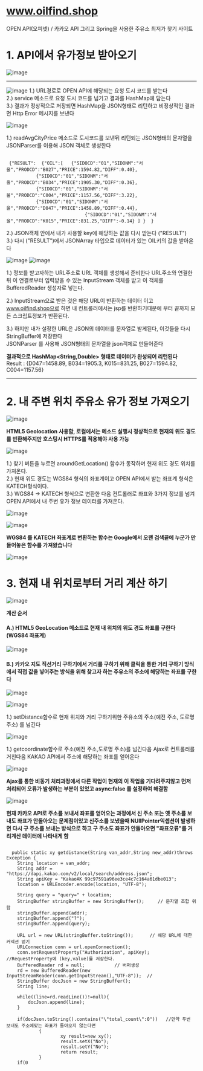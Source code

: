 # www.oilfind.shop
OPEN API(오피넷) / 카카오 API 그리고 Spring을 사용한 주유소 최저가 찾기 사이트 




# 1. API에서 유가정보 받아오기  
![image](https://user-images.githubusercontent.com/53259940/64059850-00adcd00-cbff-11e9-9d90-c4974c7e1a2a.png)

<hr>
  
![image](https://user-images.githubusercontent.com/53259940/64059619-ff7aa100-cbfa-11e9-8bb1-4d8866fa5fba.png)
 1.) URL경로로 OPEN API에 해당되는 요청 도시 코드를 받는다  
 2.) service 메소드로 요청 도시 코드를 넘기고 결과를 HashMap에 담는다  
 3.) 결과가 정상적으로 저장되면 HashMap을 JSON형태로 리턴하고 비정상적인 결과면 Http Error 메시지를 보낸다  


  
 ![image](https://user-images.githubusercontent.com/53259940/64059806-3aca9f00-cbfe-11e9-8402-05c9b5577686.png)

1.) readAvgCityPrice 메소드로 도시코드를 보낸뒤 리턴되는 JSON형태의 문자열을 JSONParser를 이용해 JSON 객체로 생성한다
<pre><code>
 {"RESULT":  {"OIL":[   {"SIDOCD":"01","SIDONM":"서울","PRODCD":"B027","PRICE":1594.82,"DIFF":0.40},   
		   {"SIDOCD":"01","SIDONM":"서울","PRODCD":"B034","PRICE":1905.30,"DIFF":0.36},  
		   {"SIDOCD":"01","SIDONM":"서울","PRODCD":"C004","PRICE":1157.56,"DIFF":3.22}, 
 		   {"SIDOCD":"01","SIDONM":"서울","PRODCD":"D047","PRICE":1458.89,"DIFF":0.44}, 
                             {"SIDOCD":"01","SIDONM":"서울","PRODCD":"K015","PRICE":831.25,"DIFF":-0.14} ] }  }
</code></pre>                       
2.) JSON객체 안에서 내가 사용할 key에 해당하는 값을 다시 받는다 ("RESULT")  
3.) 다시 ("RESULT")에서 JSONArray 타입으로 데이터가 있는 OIL키의 값을 받아온다 

![image](https://user-images.githubusercontent.com/53259940/64059918-4028e900-cc00-11e9-97c0-19863bad12c9.png)
![image](https://user-images.githubusercontent.com/53259940/64059921-50d95f00-cc00-11e9-8081-c2dacc7f95f9.png)

 1.) 정보를 받고자하는 URL주소로 URL 객체를 생성해서 준비한다 URL주소와 연결한 뒤 이 연결로부터 입력받을 수 있는 InputStream 객체를 받고
     이 객체를 BufferedReader 생성자로 넣는다.

 2.) InputStream으로 받은 것은 해당 URL이 반환하는 데이터 이고  www.oilfind.shop으로 하면 내 컨트롤러에서는 
     jsp를 반환하기때문에 <html><body>부터 끝까지 모든 스크립트정보가 반환된다.  
	
 3.) 하지만 내가 설정한 URL은 JSON의 데이터를 문자열로 받게된다, 이것들을 다시 StringBuffer에 저장한다  
     JSONParser 를 사용해 JSON형태의 문자열을 json객체로 만들어준다  
     
**결과적으로 HashMap<String,Double> 형태로 데이터가 완성되어 리턴된다**  
Result : {D047=1458.89, B034=1905.3, K015=831.25, B027=1594.82, C004=1157.56}

<hr>

# 2. 내 주변 위치 주유소 유가 정보 가져오기  


![image](https://user-images.githubusercontent.com/53259940/64060048-68194c00-cc02-11e9-8263-471d708fe735.png)

**HTML5 Geolocation 사용함, 로컬에서는 메소드 실행시 정상적으로 현재의 위도 경도를 반환해주지만 호스팅시 HTTPS를 적용해야 사용 가능** 
  
![image](https://user-images.githubusercontent.com/53259940/64060095-263cd580-cc03-11e9-833e-16111def13c5.png)


1.) 찾기 버튼을 누르면 aroundGetLocation() 함수가 동작하며 현재 위도 경도 위치를 가져온다.  
2.) 현재 위도 경도는 WGS84 형식의 좌표계이고 OPEN API에서 받는 좌표계 형식은 KATECH형식이다.  
3.) WGS84 -> KATECH 형식으로 변환한 다음 컨트롤러로 좌표와 3가지 정보를 넘겨 OPEN API에서 내 주변 유가 정보 데이터를 가져온다.  

![image](https://user-images.githubusercontent.com/53259940/64060139-bb3fce80-cc03-11e9-873e-6c8fbb58493a.png)  
  
  ![image](https://user-images.githubusercontent.com/53259940/64061063-1aa3db80-cc10-11e9-942d-a71db0c2d689.png)

**WGS84 를 KATECH 좌표계로 변환하는 함수는 Google에서 오랜 검색끝에 누군가 만들어놓은 함수를 가져왔습니다** 

![image](https://user-images.githubusercontent.com/53259940/64060175-27223700-cc04-11e9-9018-3fd2dcdecafd.png)


# 3. 현재 내 위치로부터 거리 계산 하기

![image](https://user-images.githubusercontent.com/53259940/64060621-48862180-cc0a-11e9-8151-e50198a9245e.png)


**계산 순서**
#### A.) HTML5 GeoLocation 메소드로 현재 내 위치의 위도 경도 좌표를 구한다 (WGS84 좌표계)    
 ![image](https://user-images.githubusercontent.com/53259940/64061094-7ff7cc80-cc10-11e9-832a-655350849ec5.png)  
 
#### B.) 카카오 지도 직선거리 구하기에서 거리를 구하기 위해 클릭을 통한 거리 구하기 방식에서 직접 값을 넣어주는 방식을 위해 찾고자 하는 주유소의 주소에 해당하는 좌표를 구한다  
![image](https://user-images.githubusercontent.com/53259940/64061109-c9e0b280-cc10-11e9-9519-5dddbdcdfd4b.png)
         
![image](https://user-images.githubusercontent.com/53259940/64061136-2a6fef80-cc11-11e9-8801-68ca99db62fd.png)

1.) setDistance함수로 현재 위치와 거리 구하기위한 주유소의 주소(예전 주소, 도로명 주소) 를 넘긴다  

![image](https://user-images.githubusercontent.com/53259940/64061167-863a7880-cc11-11e9-9141-04a1bb3ad43d.png)

1.) getcoordinate함수로 주소(예전 주소,도로명 주소)를 넘긴다음 Ajax로 컨트롤러를 거친다음 KAKAO API에서 주소에 해당하는 좌표를 얻어온다  

![image](https://user-images.githubusercontent.com/53259940/64061182-e4fff200-cc11-11e9-9c44-3d0ff0b03107.png)

**Ajax를 통한 비동기 처리과정에서 다른 작업이 현재의 이 작업을 기다려주지않고 먼저 처리되어 오류가 발생하는 부분이 있었고 
  async:false 를 설정하여 해결함**

![image](https://user-images.githubusercontent.com/53259940/64061204-39a36d00-cc12-11e9-8c68-fa8b80227e16.png)  

**현재 카카오 API로 주소를 보내서 좌표를 얻어오는 과정에서 신 주소 또는 옛 주소를 보내도 좌표가 안돌아오는 문제점이있고 
  신주소를 보냈을때 NUllPointer익셉션이 발생하면 다시 구 주소를 보내는 방식으로 하고 구 주소도 좌표가 안돌아오면 
  "좌표오류"를 거리계산 데이터에 나타내게 함**
  
  <pre><code>
  public static xy getdistance(String van_addr,String new_addr)throws Exception {	 
    String location = van_addr; 
    String addr = "https://dapi.kakao.com/v2/local/search/address.json"; 
    String apiKey = "KakaoAK 99c97591a96ee3ce4c7c164a61dbe013"; 
    location = URLEncoder.encode(location, "UTF-8");                

    String query = "query=" + location; 
    StringBuffer stringBuffer = new StringBuffer();     // 문자열 조합 위함
    stringBuffer.append(addr);
    stringBuffer.append("?");
    stringBuffer.append(query); 
      
    URL url = new URL(stringBuffer.toString());      // 해당 URL에 대한 커넥션 얻기    
    URLConnection conn = url.openConnection();    
    conn.setRequestProperty("Authorization", apiKey);  //RequestProperty에 (key,value)를 저장한다.    
    BufferedReader rd = null;           // 버퍼생성 
    rd = new BufferedReader(new InputStreamReader(conn.getInputStream(),"UTF-8"));  //     
    StringBuffer docJson = new StringBuffer();    
    String line;
    
    while((line=rd.readLine())!=null){ 
        docJson.append(line);
    }
    
    if(docJson.toString().contains("\"total_count\":0"))   //만약 두번 보내도 주소에맞는 좌표가 돌아오지 않는다면
    		{
    				xy result=new xy();
    				result.setX("No");
    				result.setY("No");
    				return result;
    		} 
    if(0<docJson.toString().length()){
        System.out.println("docJson    :"+docJson.toString()); 
    } 
    rd.close();
    JSONParser jsonparser = new JSONParser();
    JSONObject jsonObject =  (JSONObject)jsonparser.parse(docJson.toString());
    
    JSONArray jsonArray= (JSONArray) jsonObject.get("documents"); 
    JSONObject tempObj = (JSONObject) jsonArray.get(0);
   
      System.out.println("latitude : " + (String)tempObj.get("y"));
     System.out.println("longitude : " + (String)tempObj.get("x"));
    
    xy result=new xy();
    result.setX((String)tempObj.get("x"));
    result.setY((String)tempObj.get("y"));
    return result;	
}
</code></pre>

